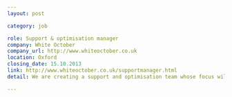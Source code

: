 ```yaml
---
layout: post

category: job

role: Support & optimisation manager
company: White October
company_url: http://www.whiteoctober.co.uk
location: Oxford
closing_date: 15.10.2013
link: http://www.whiteoctober.co.uk/supportmanager.html
detail: We are creating a support and optimisation team whose focus will be on our existing clients. The team works with our clients pre & post launch, building relationships, delivering  support and helping clients learn what their customers are really doing.

---
```

